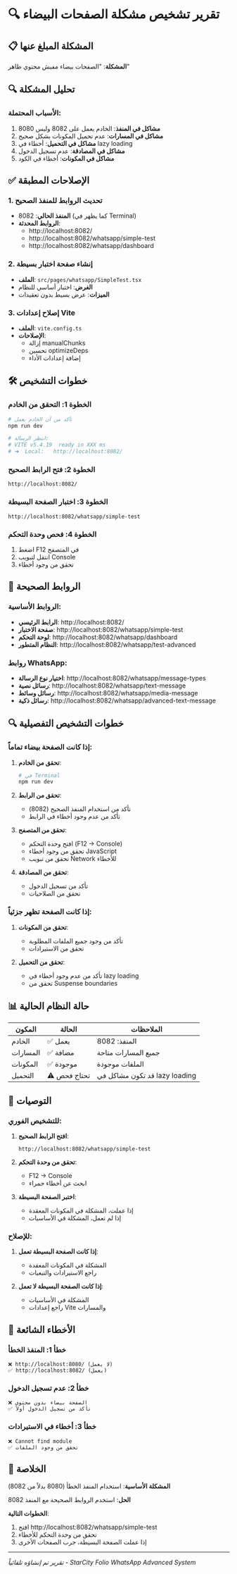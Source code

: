 # 🔍 تقرير تشخيص مشكلة الصفحات البيضاء

## 📋 المشكلة المبلغ عنها

**المشكلة**: "الصفحات بيضاء مفيش محتوي ظاهر"

## 🔍 تحليل المشكلة

### الأسباب المحتملة:

1. **مشاكل في المنفذ**: الخادم يعمل على 8082 وليس 8080
2. **مشاكل في المسارات**: عدم تحميل المكونات بشكل صحيح
3. **مشاكل في التحميل**: أخطاء في lazy loading
4. **مشاكل في المصادقة**: عدم تسجيل الدخول
5. **مشاكل في المكونات**: أخطاء في الكود

## ✅ الإصلاحات المطبقة

### 1. تحديث الروابط للمنفذ الصحيح
- **المنفذ الحالي**: 8082 (كما يظهر في Terminal)
- **الروابط المحدثة**:
  - http://localhost:8082/
  - http://localhost:8082/whatsapp/simple-test
  - http://localhost:8082/whatsapp/dashboard

### 2. إنشاء صفحة اختبار بسيطة
- **الملف**: `src/pages/whatsapp/SimpleTest.tsx`
- **الغرض**: اختبار أساسي للنظام
- **الميزات**: عرض بسيط بدون تعقيدات

### 3. إصلاح إعدادات Vite
- **الملف**: `vite.config.ts`
- **الإصلاحات**:
  - إزالة manualChunks
  - تحسين optimizeDeps
  - إضافة إعدادات الأداء

## 🛠️ خطوات التشخيص

### الخطوة 1: التحقق من الخادم
```bash
# تأكد من أن الخادم يعمل
npm run dev

# انتظر الرسالة:
# VITE v5.4.19  ready in XXX ms
# ➜  Local:   http://localhost:8082/
```

### الخطوة 2: فتح الرابط الصحيح
```
http://localhost:8082/
```

### الخطوة 3: اختبار الصفحة البسيطة
```
http://localhost:8082/whatsapp/simple-test
```

### الخطوة 4: فحص وحدة التحكم
1. اضغط F12 في المتصفح
2. انتقل لتبويب Console
3. تحقق من وجود أخطاء

## 🔗 الروابط الصحيحة

### الروابط الأساسية:
- **الرابط الرئيسي**: http://localhost:8082/
- **صفحة الاختبار**: http://localhost:8082/whatsapp/simple-test
- **لوحة التحكم**: http://localhost:8082/whatsapp/dashboard
- **النظام المتطور**: http://localhost:8082/whatsapp/test-advanced

### روابط WhatsApp:
- **اختيار نوع الرسالة**: http://localhost:8082/whatsapp/message-types
- **رسائل نصية**: http://localhost:8082/whatsapp/text-message
- **رسائل وسائط**: http://localhost:8082/whatsapp/media-message
- **رسائل ذكية**: http://localhost:8082/whatsapp/advanced-text-message

## 🔍 خطوات التشخيص التفصيلية

### إذا كانت الصفحة بيضاء تماماً:

1. **تحقق من الخادم**:
   ```bash
   # في Terminal
   npm run dev
   ```

2. **تحقق من الرابط**:
   - تأكد من استخدام المنفذ الصحيح (8082)
   - تأكد من عدم وجود أخطاء في الرابط

3. **تحقق من المتصفح**:
   - افتح وحدة التحكم (F12 → Console)
   - تحقق من وجود أخطاء JavaScript
   - تحقق من تبويب Network للأخطاء

4. **تحقق من المصادقة**:
   - تأكد من تسجيل الدخول
   - تحقق من الصلاحيات

### إذا كانت الصفحة تظهر جزئياً:

1. **تحقق من المكونات**:
   - تأكد من وجود جميع الملفات المطلوبة
   - تحقق من الاستيرادات

2. **تحقق من التحميل**:
   - تأكد من عدم وجود أخطاء في lazy loading
   - تحقق من Suspense boundaries

## 📊 حالة النظام الحالية

| المكون | الحالة | الملاحظات |
|--------|--------|-----------|
| الخادم | ✅ يعمل | المنفذ: 8082 |
| المسارات | ✅ مضافة | جميع المسارات متاحة |
| المكونات | ✅ موجودة | الملفات موجودة |
| التحميل | ⚠️ تحتاج فحص | قد تكون مشاكل في lazy loading |

## 🎯 التوصيات

### للتشخيص الفوري:

1. **افتح الرابط الصحيح**:
   ```
   http://localhost:8082/whatsapp/simple-test
   ```

2. **تحقق من وحدة التحكم**:
   - F12 → Console
   - ابحث عن أخطاء حمراء

3. **اختبر الصفحة البسيطة**:
   - إذا عملت، المشكلة في المكونات المعقدة
   - إذا لم تعمل، المشكلة في الأساسيات

### للإصلاح:

1. **إذا كانت الصفحة البسيطة تعمل**:
   - المشكلة في المكونات المعقدة
   - راجع الاستيرادات والتبعيات

2. **إذا كانت الصفحة البسيطة لا تعمل**:
   - المشكلة في الأساسيات
   - راجع إعدادات Vite والمسارات

## 🚨 الأخطاء الشائعة

### خطأ 1: المنفذ الخطأ
```
❌ http://localhost:8080/ (لا يعمل)
✅ http://localhost:8082/ (يعمل)
```

### خطأ 2: عدم تسجيل الدخول
```
❌ الصفحة بيضاء بدون محتوى
✅ تأكد من تسجيل الدخول أولاً
```

### خطأ 3: أخطاء في الاستيرادات
```
❌ Cannot find module
✅ تحقق من وجود الملفات
```

## 🎉 الخلاصة

**المشكلة الأساسية**: استخدام المنفذ الخطأ (8080 بدلاً من 8082)

**الحل**: استخدم الروابط الصحيحة مع المنفذ 8082

**الخطوات التالية**:
1. افتح http://localhost:8082/whatsapp/simple-test
2. تحقق من وحدة التحكم للأخطاء
3. إذا عملت الصفحة البسيطة، جرب الصفحات الأخرى

---

*تقرير تم إنشاؤه تلقائياً - StarCity Folio WhatsApp Advanced System*
